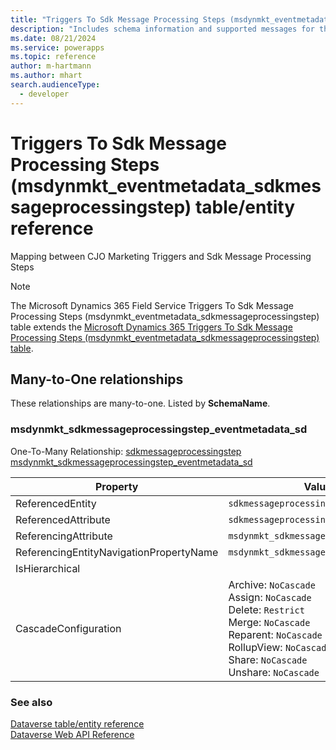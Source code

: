 ```yaml
---
title: "Triggers To Sdk Message Processing Steps (msdynmkt_eventmetadata_sdkmessageprocessingstep) table/entity reference (Microsoft Dynamics 365 Field Service)"
description: "Includes schema information and supported messages for the Triggers To Sdk Message Processing Steps (msdynmkt_eventmetadata_sdkmessageprocessingstep) table/entity with Microsoft Dynamics 365 Field Service."
ms.date: 08/21/2024
ms.service: powerapps
ms.topic: reference
author: m-hartmann
ms.author: mhart
search.audienceType: 
  - developer
---
```


# Triggers To Sdk Message Processing Steps (msdynmkt_eventmetadata_sdkmessageprocessingstep) table/entity reference

Mapping between CJO Marketing Triggers and Sdk Message Processing Steps

> [!NOTE]
> The Microsoft Dynamics 365 Field Service Triggers To Sdk Message Processing Steps (msdynmkt_eventmetadata_sdkmessageprocessingstep) table extends the [Microsoft Dynamics 365 Triggers To Sdk Message Processing Steps (msdynmkt_eventmetadata_sdkmessageprocessingstep) table](/dynamics365/developer/entities/msdynmkt_eventmetadata_sdkmessageprocessingstep).




## Many-to-One relationships

These relationships are many-to-one. Listed by **SchemaName**.

### <a name="BKMK_msdynmkt_sdkmessageprocessingstep_eventmetadata_sd"></a> msdynmkt_sdkmessageprocessingstep_eventmetadata_sd

One-To-Many Relationship: [sdkmessageprocessingstep msdynmkt_sdkmessageprocessingstep_eventmetadata_sd](sdkmessageprocessingstep.md#BKMK_msdynmkt_sdkmessageprocessingstep_eventmetadata_sd)

|Property|Value|
|---|---|
|ReferencedEntity|`sdkmessageprocessingstep`|
|ReferencedAttribute|`sdkmessageprocessingstepid`|
|ReferencingAttribute|`msdynmkt_sdkmessageprocessingstepid`|
|ReferencingEntityNavigationPropertyName|`msdynmkt_sdkmessageprocessingstepId`|
|IsHierarchical||
|CascadeConfiguration|Archive: `NoCascade`<br />Assign: `NoCascade`<br />Delete: `Restrict`<br />Merge: `NoCascade`<br />Reparent: `NoCascade`<br />RollupView: `NoCascade`<br />Share: `NoCascade`<br />Unshare: `NoCascade`|



### See also

[Dataverse table/entity reference](../about-entity-reference.md)  
[Dataverse Web API Reference](/power-apps/developer/data-platform/webapi/reference/about)   

